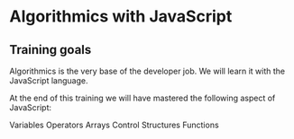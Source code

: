 # Algorithmics with JavaScript

## Training goals

Algorithmics is the very base of the developer job. We will learn it with the JavaScript language.

At the end of this training we will have mastered the following aspect of JavaScript:

Variables
Operators
Arrays
Control Structures
Functions
